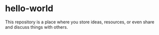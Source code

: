 # hello-world
This repository is a place where you store ideas, resources, or even share and discuss things with others.
